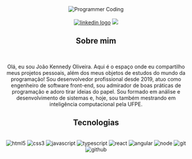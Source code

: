 <div align="center">
  <img src="https://github.com/user-attachments/assets/f523f188-21bb-4262-83e2-f86d888c2a95" alt="Programmer Coding">
</div>

<br/>

<div align="center">
  <a href="https://www.linkedin.com/in/joao-kennedy-oliveira" target="_blank"><img src="https://img.shields.io/badge/linkedin-%230077B5.svg?style=for-the-badge&logo=linkedin&logoColor=white" alt="linkedin logo" /></a>
  <img src="https://img.shields.io/badge/Medium-12100E?style=for-the-badge&logo=medium&logoColor=white" />
</div>

<div align="center">
  <h2>Sobre mim</h2>
  <br/>
</div>

<div align="center">
  <p>
    Olá, eu sou João Kennedy Oliveira. Aqui é o espaço onde eu compartilho meus projetos pessoais, além dos meus objetos de estudos do mundo da programação! Sou desenvolvedor profissional desde 2019,        atuo como engenheiro de software front-end, sou admirador de boas práticas de programação e adoro tirar ideias do papel. Sou formado em análise e desenvolvimento de sistemas e, hoje, sou também          mestrando em inteligência computacional pela UFPE.
  </p>
</div>

<div align="center">
  <h2>Tecnologias</h2>
  <br/>
</div>

<div align="center">
  <img alt="html5" src="https://img.shields.io/badge/html5-%23E34F26.svg?style=for-the-badge&logo=html5&logoColor=e34f26&color=20232a"/>
  <img alt="css3" src="https://img.shields.io/badge/css3-%231572B6.svg?style=for-the-badge&logo=css3&logoColor=54aeff&color=20232a"/>
  <img alt="javascript" src="https://img.shields.io/badge/javascript-%23323330.svg?style=for-the-badge&logo=javascript&logoColor=%23F7DF1E&color=20232a"/>
  <img alt="typescript" src="https://img.shields.io/badge/typescript-%23007ACC.svg?style=for-the-badge&logo=typescript&logoColor=0d91f0&color=20232a"/>
  <img alt="react" src="https://img.shields.io/badge/react-%2320232a.svg?style=for-the-badge&logo=react&logoColor=%2361DAFB"/>
  <img alt="angular" src="https://img.shields.io/badge/angular-%23DD0031.svg?style=for-the-badge&logo=angular&logoColor=dd0031&color=20232a"/>
  <img alt="node" src="https://img.shields.io/badge/node.js-6DA55F?style=for-the-badge&logo=node.js&logoColor=6cca54&color=20232a"/>
  <img alt="git" src="https://img.shields.io/badge/git-%23F05033.svg?style=for-the-badge&logo=git&logoColor=f06611&color=20232a"/>
  <img alt="github" src="https://img.shields.io/badge/github-%23121011.svg?style=for-the-badge&logo=github&logoColor=white&color=20232a"/>
</div>
